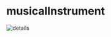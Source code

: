 # musicalInstrument

![details](https://github.com/Miyuki-yuki/musicalInstrument/assets/87884079/d8d8816b-c201-4f1f-9591-8d737d5bcd7f)
